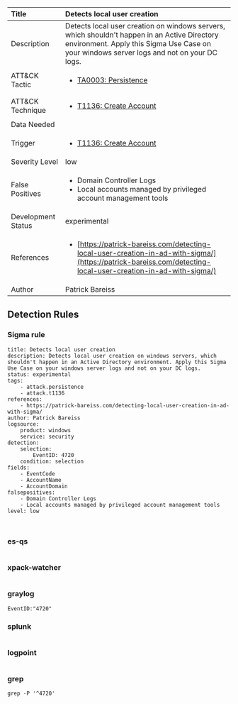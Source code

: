 | Title                | Detects local user creation                                                                                                                                                 |
|:---------------------|:------------------------------------------------------------------------------------------------------------------------------------------------------------|
| Description          | Detects local user creation on windows servers, which shouldn't happen in an Active Directory environment. Apply this Sigma Use Case on your windows server logs and not on your DC logs.                                                                                                                                           |
| ATT&amp;CK Tactic    | <ul><li>[TA0003: Persistence](https://attack.mitre.org/tactics/TA0003)</li></ul>  |
| ATT&amp;CK Technique | <ul><li>[T1136: Create Account](https://attack.mitre.org/techniques/T1136)</li></ul>                             |
| Data Needed          | <ul></ul>                                                         |
| Trigger              | <ul><li>[T1136: Create Account](../Triggers/T1136.md)</li></ul>  |
| Severity Level       | low                                                                                                                                                 |
| False Positives      | <ul><li>Domain Controller Logs</li><li>Local accounts managed by privileged account management tools</li></ul>                                                                  |
| Development Status   | experimental                                                                                                                                                |
| References           | <ul><li>[https://patrick-bareiss.com/detecting-local-user-creation-in-ad-with-sigma/](https://patrick-bareiss.com/detecting-local-user-creation-in-ad-with-sigma/)</li></ul>                                                          |
| Author               | Patrick Bareiss                                                                                                                                                |


## Detection Rules

### Sigma rule

```
title: Detects local user creation
description: Detects local user creation on windows servers, which shouldn't happen in an Active Directory environment. Apply this Sigma Use Case on your windows server logs and not on your DC logs. 
status: experimental
tags:
    - attack.persistence
    - attack.t1136
references:
    - https://patrick-bareiss.com/detecting-local-user-creation-in-ad-with-sigma/ 
author: Patrick Bareiss
logsource:
    product: windows
    service: security
detection:
    selection:
        EventID: 4720
    condition: selection
fields:
    - EventCode
    - AccountName
    - AccountDomain
falsepositives: 
    - Domain Controller Logs
    - Local accounts managed by privileged account management tools
level: low



```





### es-qs
    
```

```


### xpack-watcher
    
```

```


### graylog
    
```
EventID:"4720"
```


### splunk
    
```

```


### logpoint
    
```

```


### grep
    
```
grep -P '^4720'
```



